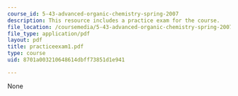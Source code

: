 ```yaml
---
course_id: 5-43-advanced-organic-chemistry-spring-2007
description: This resource includes a practice exam for the course.
file_location: /coursemedia/5-43-advanced-organic-chemistry-spring-2007/8701a003210648614dbff73851d1e941_practiceexam1.pdf
file_type: application/pdf
layout: pdf
title: practiceexam1.pdf
type: course
uid: 8701a003210648614dbff73851d1e941

---
```

None
